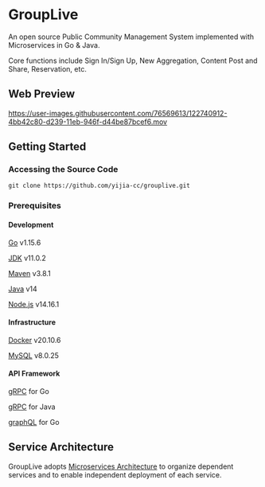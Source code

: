 # GroupLive

An open source Public Community Management System implemented with Microservices in Go & Java. 

Core functions include Sign In/Sign Up, New Aggregation, Content Post and Share, Reservation, etc. 


## Web Preview

https://user-images.githubusercontent.com/76569613/122740912-4bb42c80-d239-11eb-946f-d44be87bcef6.mov




## Getting Started
### Accessing the Source Code
`git clone https://github.com/yijia-cc/grouplive.git`

### Prerequisites
#### Development
[Go](https://golang.org/doc/install) v1.15.6

[JDK](https://www.oracle.com/java/technologies/javase-jdk11-downloads.html) v11.0.2

[Maven](https://maven.apache.org/install.html) v3.8.1

[Java](https://www.oracle.com/java/technologies/javase/jdk14-archive-downloads.html) v14

[Node.js](https://nodejs.org/en/download/) v14.16.1


#### Infrastructure
[Docker](https://docs.docker.com/docker-for-mac/install/) v20.10.6

[MySQL](https://dev.mysql.com/downloads/mysql/) v8.0.25

#### API Framework
[gRPC](https://github.com/yijia-cc/grouplive/blob/master/proto/scripts/grpc-install.sh) for Go

[gRPC](https://github.com/yijia-cc/grouplive/tree/master/proto/java) for Java

[graphQL](https://github.com/graphql-go/graphql) for Go

## Service Architecture
GroupLive adopts [Microservices Architecture](https://microservices.io/patterns/microservices.html) to organize dependent services and to enable independent deployment of each service.





